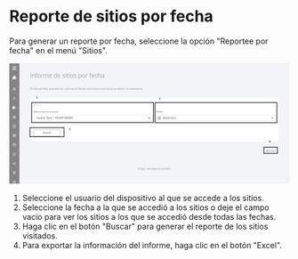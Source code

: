 # Reporte de sitios por fecha

Para generar un reporte por fecha, seleccione la opción "Reportee por fecha" en el menú "Sitios".

![](<../.gitbook/assets/1 (7).png>)

1. Seleccione el usuario del dispositivo al que se accede a los sitios.
2. Seleccione la fecha a la que se accedió a los sitios o deje el campo vacío para ver los sitios a los que se accedió desde todas las fechas.
3. Haga clic en el botón "Buscar" para generar el reporte de los sitios visitados.
4. Para exportar la información del informe, haga clic en el botón "Excel".
